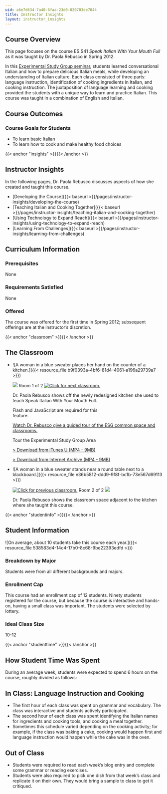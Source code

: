 ```yaml
---
uid: a6e7d634-7a40-6faa-23d0-020703ee7044
title: Instructor Insights
layout: instructor_insights
---
```


Course Overview
---------------

This page focuses on the course ES.S41 _Speak Italian With Your Mouth Full_ as it was taught by Dr. Paola Rebusco in Spring 2012.

In this [Experimental Study Group seminar](http://esg.mit.edu/learninginnovation/undergraduate-seminars/), students learned conversational Italian and how to prepare delicious Italian meals, while developing an understanding of Italian culture. Each class consisted of three parts: language instruction, identification of cooking ingredients in Italian, and cooking instruction. The juxtaposition of language learning and cooking provided the students with a unique way to learn and practice Italian. This course was taught in a combination of English and Italian.

Course Outcomes
---------------

### Course Goals for Students

*   To learn basic Italian
*   To learn how to cook and make healthy food choices

{{< anchor "insights" >}}{{< /anchor >}}

Instructor Insights
-------------------

In the following pages, Dr. Paola Rebusco discusses aspects of how she created and taught this course.

*   [Developing the Course]({{< baseurl >}}/pages/instructor-insights/developing-the-course)
*   [Teaching Italian and Cooking Together]({{< baseurl >}}/pages/instructor-insights/teaching-italian-and-cooking-together)
*   [Using Technology to Expand Reach]({{< baseurl >}}/pages/instructor-insights/using-technology-to-expand-reach)
*   [Learning From Challenges]({{< baseurl >}}/pages/instructor-insights/learning-from-challenges)

Curriculum Information
----------------------

### Prerequisites

None

### Requirements Satisfied

None

### Offered

The course was offered for the first time in Spring 2012; subsequent offerings are at the instructor’s discretion.

{{< anchor "classroom" >}}{{< /anchor >}}

The Classroom
-------------

*   ![A woman in a blue sweater places her hand on the counter of a kitchen.]({{< resource_file b9f0393a-4bf6-81d4-4061-a196a29739a7 >}})
    
    ![](/images/educator/classroom_prev.png) Room 1 of 2 [![Click for next classroom.](/images/educator/classroom_next.png)](#)
    
    Dr. Paola Rebusco shows off the newly redesigned kitchen she used to teach Speak Italian With Your Mouth Full.
    
    <style type="text/css"> .pagecontainer {display:none;} </style> <div id="atnmsg" style='width: 300px;' class="attention\_message"> <p>Flash and JavaScript are required for this feature.</p> </div>
    
    [Watch Dr. Rebusco give a guided tour of the ESG common space and classrooms.](#?w=535)
    
      
    
    Tour the Experimental Study Group Area
    
    [\> Download from iTunes U (MP4 - 9MB)](https://itunes.apple.com/us/itunes-u/tour-experimental-study-group/id658330008?i=170123806)
    
    [\> Download from Internet Archive (MP4 - 9MB)](http://archive.org/download/MITES.S41S12/MITES_S41S12_Teaching12_300k.mp4)
    
*   ![A woman in a blue sweater stands near a round table next to a blackboard.]({{< resource_file e36b5812-ddd9-9f8f-bc1b-73e567d69113 >}})
    
    [![Click for previous classroom.](/images/educator/classroom_prev.png)](#) Room 2 of 2 ![](/images/educator/classroom_next.png)
    
    Dr. Paola Rebusco shows the classroom space adjacent to the kitchen where she taught this course.
    

{{< anchor "studentinfo" >}}{{< /anchor >}}

Student Information
-------------------

![On average, about 10 students take this course each year.]({{< resource_file 538583d4-14c4-17b0-8c68-9be22393edfd >}})

### Breakdown by Major

Students were from all different backgrounds and majors.

### Enrollment Cap

This course had an enrollment cap of 12 students. Ninety students registered for the course, but because the course is interactive and hands-on, having a small class was important. The students were selected by lottery.

### Ideal Class Size

10-12

{{< anchor "studenttime" >}}{{< /anchor >}}

How Student Time Was Spent
--------------------------

During an average week, students were expected to spend 6 hours on the course, roughly divided as follows:

In Class: Language Instruction and Cooking
------------------------------------------

*   The first hour of each class was spent on grammar and vocabulary. The class was interactive and students actively participated.
*   The second hour of each class was spent identifying the Italian names for ingredients and cooking tools, and cooking a meal together.
*   Sometimes this schedule varied depending on the cooking activity; for example, if the class was baking a cake, cooking would happen first and language instruction would happen while the cake was in the oven.

Out of Class
------------

*   Students were required to read each week’s blog entry and complete some grammar or reading exercises.
*   Students were also required to pick one dish from that week’s class and replicate it on their own. They would bring a sample to class to get it critiqued.